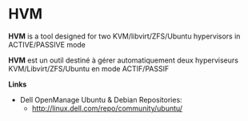 # HVM
**HVM** is a tool designed for two KVM/libvirt/ZFS/Ubuntu hypervisors in ACTIVE/PASSIVE mode

**HVM** est un outil destiné à gérer automatiquement deux hyperviseurs KVM/Libvirt/ZFS/Ubuntu en mode ACTIF/PASSIF

**Links**
 * Dell OpenManage Ubuntu & Debian Repositories:
   - http://linux.dell.com/repo/community/ubuntu/
